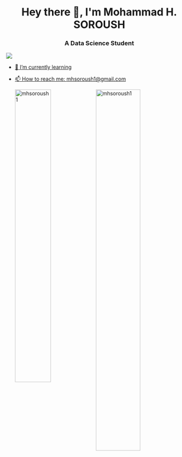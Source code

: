 <h1 align="center"> Hey there 👋, I'm Mohammad H. SOROUSH </h1>
<h3 align="center"> A Data Science Student </h3>

<a href="https://www.twitter.com/mhsoroush1" target="_blank" rel="noreferrer"><img
src="https://img.shields.io/twitter/follow/mhsoroush1?logo=twitter&style=for-the-badge&color=0891b2&labelColor=1c1917"
/>
  
- 🌱 I’m currently learning
- 📫 How to reach me: mhsoroush1@gmail.com
  
  <div>
  <img width="45%" align="left" src="https://github-readme-stats.vercel.app/api/top-langs?username=mhsoroush1&show_icons=true&locale=en&layout=compact" alt="mhsoroush1" />
  <img width="50%"  src="https://github-readme-streak-stats.herokuapp.com/?user=mhsoroush1&" alt="mhsoroush1" />
</div>
